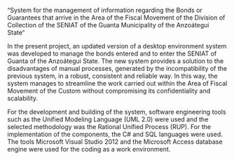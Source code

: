 “System for the management of information regarding the Bonds or Guarantees that arrive in the Area of the Fiscal Movement of the Division of Collection of the SENIAT of the Guanta Municipality of the Anzoátegui State“

In the present project, an updated version of a desktop environment system was developed to manage the bonds entered and to enter the SENIAT of Guanta of the Anzoátegui State. The new system provides a solution to the disadvantages of manual processes, generated by the incompatibility of the previous system, in a robust, consistent and reliable way. In this way, the system manages to streamline the work carried out within the Area of Fiscal Movement of the Custom without compromising its confidentiality and scalability.

For the development and building of the system, software engineering tools such as the Unified Modeling Language (UML 2.0) were used and the selected methodology was the Rational Unified Process (RUP). For the implementation of the components, the C# and SQL languages were used. The tools Microsoft Visual Studio 2012 and the Microsoft Access database engine were used for the coding as a work environment.
